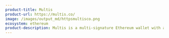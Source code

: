 ```yaml
---
product-title: Multis
product-url: https://multis.co/
image: /images/output_md/httpsmultisco.png
ecosystem: ethereum
product-description: Multis is a multi-signature Ethereum wallet with a user-friendly interface to manage your company's crypto.
---
```


